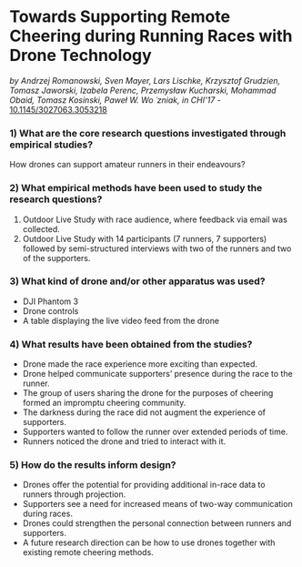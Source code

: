 # Towards Supporting Remote Cheering during Running Races with Drone Technology

*by Andrzej Romanowski, Sven Mayer, Lars Lischke, Krzysztof Grudzien, Tomasz Jaworski, Izabela Perenc, Przemysław Kucharski, Mohammad Obaid, Tomasz Kosinski, Paweł W. Wo ´zniak, in CHI'17* - [10.1145/3027063.3053218](https://doi.org/10.1145/3027063.3053218)

### 1) What are the core research questions investigated through empirical studies?

How drones can support amateur runners in their endeavours?

### 2) What empirical methods have been used to study the research questions?

1. Outdoor Live Study with race audience, where feedback via email was collected.
2. Outdoor Live Study with 14 participants (7 runners, 7 supporters) followed by semi-structured interviews with two of the runners and two of the supporters.

### 3) What kind of drone and/or other apparatus was used?

- DJI Phantom 3 
- Drone controls 
- A table displaying the live video feed from the drone

### 4) What results have been obtained from the studies?

- Drone made the race experience more exciting than expected.
- Drone helped communicate supporters’ presence during the race to the runner.
- The group of users sharing the drone for the purposes of cheering formed an impromptu cheering community.
- The darkness during the race did not augment the experience of supporters.
- Supporters wanted to follow the runner over extended periods of time.
- Runners noticed the drone and tried to interact with it.


### 5) How do the results inform design?

- Drones offer the potential for providing additional in-race data to runners through projection.
- Supporters see a need for increased means of two-way communication during races.
- Drones could strengthen the personal connection between runners and supporters.
- A future research direction can be how to use drones together with existing remote cheering methods. 
